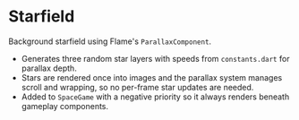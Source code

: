# Starfield

Background starfield using Flame's `ParallaxComponent`.

- Generates three random star layers with speeds from `constants.dart` for
  parallax depth.
- Stars are rendered once into images and the parallax system manages scroll
  and wrapping, so no per-frame star updates are needed.
- Added to `SpaceGame` with a negative priority so it always renders beneath
  gameplay components.
